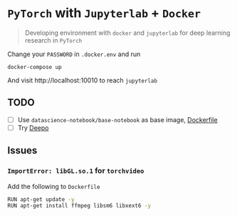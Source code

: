 # `PyTorch` with `Jupyterlab` + `Docker`

> Developing environment with `docker` and `jupyterlab` for deep learning research in `PyTorch`

Change your `PASSWORD` in `.docker.env` and run

```
docker-compose up
```

And visit http://localhost:10010 to reach `jupyterlab`

## TODO

+ [ ] Use `datascience-notebook/base-notebook` as base image, [Dockerfile](https://github.com/jupyter/docker-stacks/blob/master/base-notebook/Dockerfile)
+ [ ] Try [Deepo](https://github.com/ufoym/deepo)

## Issues

### `ImportError: libGL.so.1` for `torchvideo`

Add the following to `Dockerfile`

```bash
RUN apt-get update -y
RUN apt-get install ffmpeg libsm6 libxext6 -y
```
